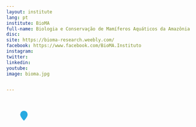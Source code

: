 ```yaml
---
layout: institute
lang: pt
institute: BioMA
full-name: Biologia e Conservação de Mamíferos Aquáticos da Amazônia
disc: 
site: https://bioma-research.weebly.com/
facebook: https://www.facebook.com/BioMA.Instituto
instagram: 
twitter: 
linkedin: 
youtube: 
image: bioma.jpg


---
```


<g id='colabs-c11' transform="translate(400 150)">
    <a href="{{site.baseurl}}{{page.dir}}{{page.name | remove: '.md'}}.html" class="">
    <svg fill="#27aae1"  stroke="#fff" stroke-width='0.3' xmlns="http://www.w3.org/2000/svg" width="100" height="100" viewBox="-20 -20 60 60">
    <path  class='pin-map' d="M8 16s6-5.686 6-10A6 6 0 0 0 2 6c0 4.314 6 10 6 10m"/>
    </svg>
    </a>
</g>